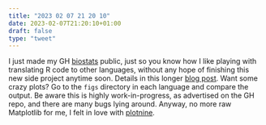```yaml
---
title: "2023 02 07 21 20 10"
date: 2023-02-07T21:20:10+01:00
draft: false
type: "tweet"
---
```


I just made my GH [biostats](https://github.com/even4void/biostats) public, just so you know how I like playing with translating R code to other languages, without any hope of finishing this new side project anytime soon. Details in this longer [blog post](/post/biostatistical-methods/). Want some crazy plots? Go to the `figs` directory in each language and compare the output. Be aware this is highly work-in-progress, as advertised on the GH repo, and there are many bugs lying around. Anyway, no more raw Matplotlib for me, I felt in love with [plotnine](/post/python-plotnine/).
